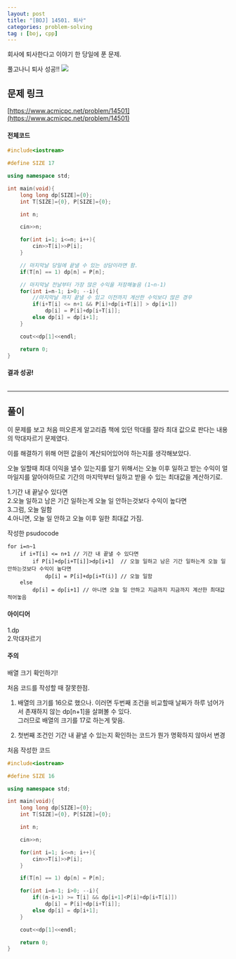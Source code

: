 ```yaml
---
layout: post
title: "[BOJ] 14501. 퇴사"
categories: problem-solving
tag : [boj, cpp]
---
```


회사에 퇴사한다고 이야기 한 당일에 푼 문제.  

풀고나니 퇴사 성공!!
![](https://krispediadot.github.io/assets/images/out_perfect.jpg)
## 문제 링크<br>
 [https://www.acmicpc.net/problem/14501](https://www.acmicpc.net/problem/14501)<br>

#### 전체코드<br>
```cpp
#include<iostream>

#define SIZE 17

using namespace std;

int main(void){
    long long dp[SIZE]={0};
    int T[SIZE]={0}, P[SIZE]={0};

    int n;

    cin>>n;

    for(int i=1; i<=n; i++){
        cin>>T[i]>>P[i];
    }

    // 마지막날 당일에 끝낼 수 있는 상담이라면 함.
    if(T[n] == 1) dp[n] = P[n];

    // 마지막날 전날부터 가장 많은 수익을 저장해놓음 (1~n-1)
    for(int i=n-1; i>0; --i){
        //마지막날 까지 끝낼 수 있고 이전까지 계산한 수익보다 많은 경우
        if(i+T[i] <= n+1 && P[i]+dp[i+T[i]] > dp[i+1])
            dp[i] = P[i]+dp[i+T[i]];
        else dp[i] = dp[i+1];
    }

    cout<<dp[1]<<endl;

    return 0;
}
```

#### 결과 성공!<br>
![]()

---

## 풀이<br>

이 문제를 보고 처음 떠오른게 알고리즘 책에 있던 막대를 잘라 최대 값으로 판다는 내용의 막대자르기 문제였다.  

이를 해결하기 위해 어떤 값을이 계산되어있어야 하는지를 생각해보았다.  

오늘 일할때 최대 이익을 낼수 있는지를 알기 위해서는 오늘 이후 일하고 받는 수익이 얼마일지를 알아야하므로 기간의 마지막부터 일하고 받을 수 있는 최대값을 계산하기로. 

1.기간 내 끝날수 있다면  
2.오늘 일하고 남은 기간 일하는게 오늘 일 안하는것보다 수익이 높다면  
3.그럼, 오늘 일함  
4.아니면, 오늘 일 안하고 오늘 이후 일한 최대값 가짐.   

작성한 psudocode  
```
for i=n~1
    if i+T[i] <= n+1 // 기간 내 끝낼 수 있다면
        if P[i]+dp[i+T[i]]>dp[i+1]  // 오늘 일하고 남은 기간 일하는게 오늘 일 안하는것보다 수익이 높다면
            dp[i] = P[i]+dp[i+T(i)] // 오늘 일함
    else
        dp[i] = dp[i+1] // 아니면 오늘 일 안하고 지금까지 지금까지 계산한 최대값 적어놓음
```

#### 아이디어 <br>
1.dp<br>
2.막대자르기

#### 주의 <br> 

배열 크기 확인하기!  

처음 코드를 작성할 때 잘못한점.  
1. 배열의 크기를 16으로 했으나. 이러면 두번째 조건을 비교할때 날짜가 하루 넘어가서 존재하지 않는 dp[n+1]을 살펴볼 수 있다.  
그러므로 배열의 크기를 17로 하는게 맞음.  

2. 첫번째 조건인 기간 내 끝낼 수 있는지 확인하는 코드가 뭔가 명확하지 않아서 변경

처음 작성한 코드   
```cpp
#include<iostream>

#define SIZE 16

using namespace std;

int main(void){
    long long dp[SIZE]={0};
    int T[SIZE]={0}, P[SIZE]={0};

    int n;

    cin>>n;

    for(int i=1; i<=n; i++){
        cin>>T[i]>>P[i];
    }

    if(T[n] == 1) dp[n] = P[n];

    for(int i=n-1; i>0; --i){
        if((n-i+1) >= T[i] && dp[i+1]<P[i]+dp[i+T[i]])
            dp[i] = P[i]+dp[i+T[i]];
        else dp[i] = dp[i+1];
    }

    cout<<dp[1]<<endl;

    return 0;
}
```